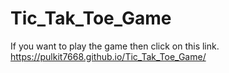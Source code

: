 # Tic_Tak_Toe_Game
If you want to play the game then click on this link.
https://pulkit7668.github.io/Tic_Tak_Toe_Game/
